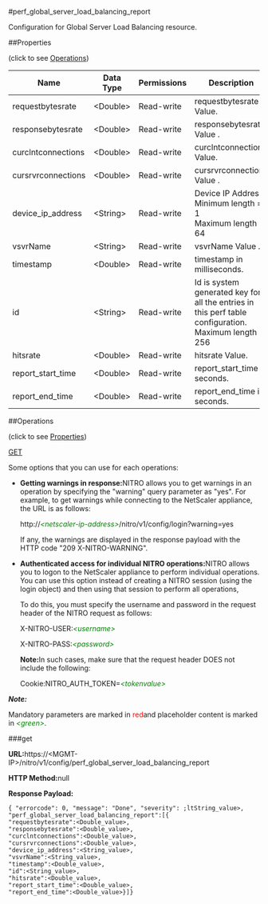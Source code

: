 #perf_global_server_load_balancing_report

Configuration for Global Server Load Balancing resource.


##Properties 
<span>(click to see [Operations](#opera))</span>


<table><thead><tr><th>Name</th><th>Data Type</th><th>Permissions</th><th>Description</th></tr></thead><tbody><tr><td>requestbytesrate</td><td>&lt;Double></td><td>Read-write</td><td>requestbytesrate Value.</td></tr><tr><td>responsebytesrate</td><td>&lt;Double></td><td>Read-write</td><td>responsebytesrate Value .</td></tr><tr><td>curclntconnections</td><td>&lt;Double></td><td>Read-write</td><td>curclntconnections Value.</td></tr><tr><td>cursrvrconnections</td><td>&lt;Double></td><td>Read-write</td><td>cursrvrconnections Value .</td></tr><tr><td>device_ip_address</td><td>&lt;String></td><td>Read-write</td><td>Device IP Address.<br>Minimum length = 1<br>Maximum length = 64</td></tr><tr><td>vsvrName</td><td>&lt;String></td><td>Read-write</td><td>vsvrName Value .</td></tr><tr><td>timestamp</td><td>&lt;Double></td><td>Read-write</td><td>timestamp in milliseconds.</td></tr><tr><td>id</td><td>&lt;String></td><td>Read-write</td><td>Id is system generated key for all the entries in this perf table configuration.<br>Maximum length = 256</td></tr><tr><td>hitsrate</td><td>&lt;Double></td><td>Read-write</td><td>hitsrate Value.</td></tr><tr><td>report_start_time</td><td>&lt;Double></td><td>Read-write</td><td>report_start_time in seconds.</td></tr><tr><td>report_end_time</td><td>&lt;Double></td><td>Read-write</td><td>report_end_time in seconds.</td></tr></tbody></table>
##Operations 
<span>(click to see [Properties](#prope))</span>


[GET]()


Some options that you can use for each operations:
<ul><li><p><b>Getting warnings in response:</b>NITRO allows you to get warnings in an operation by specifying the "warning" query parameter as "yes". For example, to get warnings while connecting to the NetScaler appliance, the URL is as follows:</p><p>http://<span style="color:green;font-style:italic;">&lt;netscaler-ip-address&gt;</span>/nitro/v1/config/login?warning=yes</p><p>If any, the warnings are displayed in the response payload with the HTTP code "209 X-NITRO-WARNING".</p></li><li><p><b>Authenticated access for individual NITRO operations:</b>NITRO allows you to logon to the NetScaler appliance to perform individual operations. You can use this option instead of creating a NITRO session (using the login object) and then using that session to perform all operations,</p><p>To do this, you must specify the username and password in the request header of the NITRO request as follows:</p><p>X-NITRO-USER:<span style="color:green;font-style:italic;">&lt;username&gt;</span></p><p>X-NITRO-PASS:<span style="color:green;font-style:italic;">&lt;password&gt;</span></p><p><b>Note:</b>In such cases, make sure that the request header DOES not include the following:</p><p>Cookie:NITRO_AUTH_TOKEN=<span style="color:green;font-style:italic;">&lt;tokenvalue&gt;</span></p></li></ul>



***Note:*** 
Mandatory parameters are marked in <span style="color:#FF0000;">red</span>and placeholder content is marked in <span style="color:green;font-style:italic">&lt;green&gt;</span>.

###get



<b>URL:</b>https://&lt;MGMT-IP&gt;/nitro/v1/config/perf_global_server_load_balancing_report
<b>HTTP Method:</b>null
<b>Response Payload: </b>```{ "errorcode": 0, "message": "Done", "severity": ;ltString_value>, "perf_global_server_load_balancing_report":[{"requestbytesrate":<Double_value>,"responsebytesrate":<Double_value>,"curclntconnections":<Double_value>,"cursrvrconnections":<Double_value>,"device_ip_address":<String_value>,"vsvrName":<String_value>,"timestamp":<Double_value>,"id":<String_value>,"hitsrate":<Double_value>,"report_start_time":<Double_value>,"report_end_time":<Double_value>}]}```



